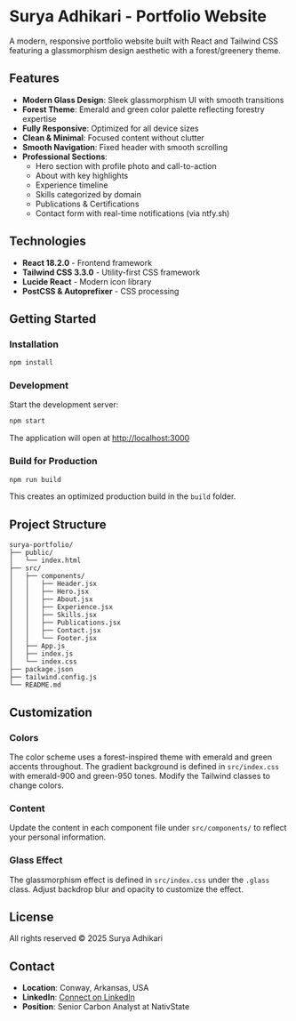 # Surya Adhikari - Portfolio Website

A modern, responsive portfolio website built with React and Tailwind CSS featuring a glassmorphism design aesthetic with a forest/greenery theme.

## Features

- **Modern Glass Design**: Sleek glassmorphism UI with smooth transitions
- **Forest Theme**: Emerald and green color palette reflecting forestry expertise
- **Fully Responsive**: Optimized for all device sizes
- **Clean & Minimal**: Focused content without clutter
- **Smooth Navigation**: Fixed header with smooth scrolling
- **Professional Sections**:
  - Hero section with profile photo and call-to-action
  - About with key highlights
  - Experience timeline
  - Skills categorized by domain
  - Publications & Certifications
  - Contact form with real-time notifications (via ntfy.sh)

## Technologies

- **React 18.2.0** - Frontend framework
- **Tailwind CSS 3.3.0** - Utility-first CSS framework
- **Lucide React** - Modern icon library
- **PostCSS & Autoprefixer** - CSS processing

## Getting Started

### Installation

```bash
npm install
```

### Development

Start the development server:

```bash
npm start
```

The application will open at [http://localhost:3000](http://localhost:3000)

### Build for Production

```bash
npm run build
```

This creates an optimized production build in the `build` folder.

## Project Structure

```
surya-portfolio/
├── public/
│   └── index.html
├── src/
│   ├── components/
│   │   ├── Header.jsx
│   │   ├── Hero.jsx
│   │   ├── About.jsx
│   │   ├── Experience.jsx
│   │   ├── Skills.jsx
│   │   ├── Publications.jsx
│   │   ├── Contact.jsx
│   │   └── Footer.jsx
│   ├── App.js
│   ├── index.js
│   └── index.css
├── package.json
├── tailwind.config.js
└── README.md
```

## Customization

### Colors

The color scheme uses a forest-inspired theme with emerald and green accents throughout. The gradient background is defined in `src/index.css` with emerald-900 and green-950 tones. Modify the Tailwind classes to change colors.

### Content

Update the content in each component file under `src/components/` to reflect your personal information.

### Glass Effect

The glassmorphism effect is defined in `src/index.css` under the `.glass` class. Adjust backdrop blur and opacity to customize the effect.

## License

All rights reserved © 2025 Surya Adhikari

## Contact

- **Location**: Conway, Arkansas, USA
- **LinkedIn**: [Connect on LinkedIn](https://www.linkedin.com/in/surya-adhikari)
- **Position**: Senior Carbon Analyst at NativState

